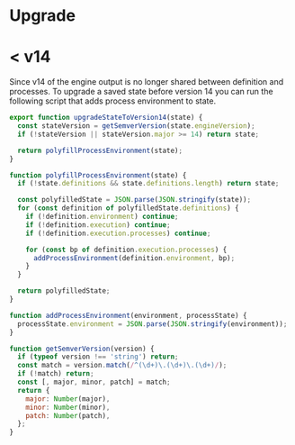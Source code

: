 Upgrade
=======

# < v14

Since v14 of the engine output is no longer shared between definition and processes. To upgrade a saved state before version 14 you can run the following script that adds process environment to state.

```js
export function upgradeStateToVersion14(state) {
  const stateVersion = getSemverVersion(state.engineVersion);
  if (!stateVersion || stateVersion.major >= 14) return state;

  return polyfillProcessEnvironment(state);
}

function polyfillProcessEnvironment(state) {
  if (!state.definitions && state.definitions.length) return state;

  const polyfilledState = JSON.parse(JSON.stringify(state));
  for (const definition of polyfilledState.definitions) {
    if (!definition.environment) continue;
    if (!definition.execution) continue;
    if (!definition.execution.processes) continue;

    for (const bp of definition.execution.processes) {
      addProcessEnvironment(definition.environment, bp);
    }
  }

  return polyfilledState;
}

function addProcessEnvironment(environment, processState) {
  processState.environment = JSON.parse(JSON.stringify(environment));
}

function getSemverVersion(version) {
  if (typeof version !== 'string') return;
  const match = version.match(/^(\d+)\.(\d+)\.(\d+)/);
  if (!match) return;
  const [, major, minor, patch] = match;
  return {
    major: Number(major),
    minor: Number(minor),
    patch: Number(patch),
  };
}
```
